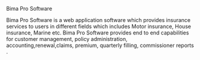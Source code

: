 Bima Pro Software 

Bima Pro Software is a web application software which provides insurance services to users in different fields which includes Motor insurance, House insurance, Marine etc. Bima Pro Software provides end to end capabilities for customer management, policy administration, accounting,renewal,claims, premium, quarterly filling, commissioner reports . 

